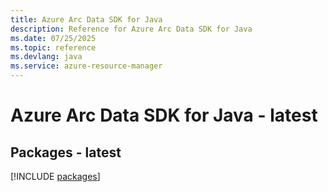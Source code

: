 ```yaml
---
title: Azure Arc Data SDK for Java
description: Reference for Azure Arc Data SDK for Java
ms.date: 07/25/2025
ms.topic: reference
ms.devlang: java
ms.service: azure-resource-manager
---
```

# Azure Arc Data SDK for Java - latest
## Packages - latest
[!INCLUDE [packages](arc-data-index.md)]